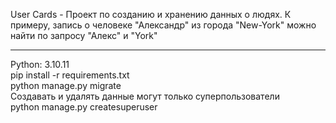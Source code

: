 User Cards - Проект по созданию и хранению данных о людях. К примеру, запись о человеке "Александр" из города "New-York" можно найти по запросу "Алекс" и "York"
<hr>
Python: 3.10.11
<br>
pip install -r requirements.txt
<br>
python manage.py migrate
<br>
Создавать и удалять данные могут только суперпользователи
<br>
python manage.py createsuperuser
